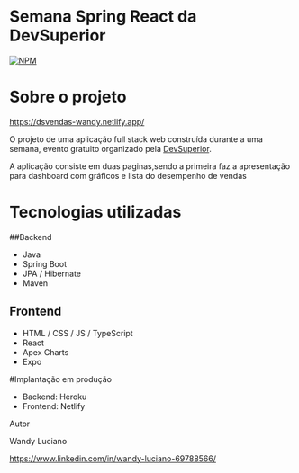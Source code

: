 # Semana Spring React da DevSuperior
[![NPM](https://img.shields.io/apm/l/react)](https://github.com/wandyluc/projeto-sts3/blob/master/LICENSE)

# Sobre o projeto

https://dsvendas-wandy.netlify.app/

O projeto de uma aplicação full stack web construída durante a uma semana, evento gratuito organizado pela [DevSuperior](https://devsuperior.com "Site da Devsuperior").

A aplicação consiste em duas paginas,sendo a primeira faz a apresentação para dashboard com gráficos e lista do desempenho de vendas

# Tecnologias utilizadas
##Backend
- Java
- Spring Boot
- JPA / Hibernate
- Maven

## Frontend
- HTML / CSS / JS / TypeScript
- React
- Apex Charts
- Expo

#Implantação em produção
- Backend: Heroku
- Frontend: Netlify

Autor

Wandy Luciano

https://www.linkedin.com/in/wandy-luciano-69788566/
  
  

